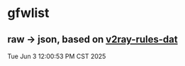 # gfwlist
## raw -> json, based on [v2ray-rules-dat](https://github.com/Loyalsoldier/v2ray-rules-dat)
Tue Jun  3 12:00:53 PM CST 2025

